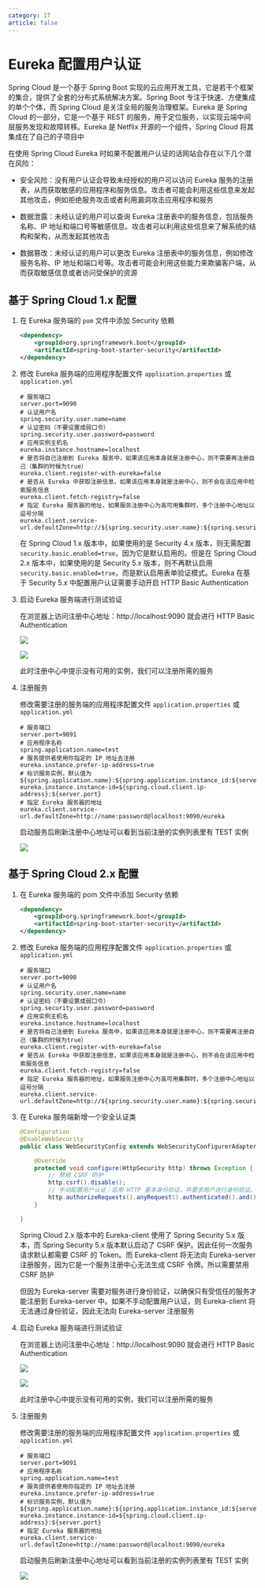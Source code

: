 ```yaml
---
category: IT
article: false
---
```


# Eureka 配置用户认证

Spring Cloud 是一个基于 Spring Boot 实现的云应用开发工具，它是若干个框架的集合，提供了全套的分布式系统解决方案。Spring Boot 专注于快速、方便集成的单个个体，而 Spring Cloud 是关注全局的服务治理框架。Eureka 是 Spring Cloud 的一部分，它是一个基于 REST 的服务，用于定位服务，以实现云端中间层服务发现和故障转移。Eureka 是 Netflix 开源的一个组件，Spring Cloud 将其集成在了自己的子项目中

在使用 Spring Cloud Eureka 时如果不配置用户认证的话网站会存在以下几个潜在风险：

- 安全风险：没有用户认证会导致未经授权的用户可以访问 Eureka 服务的注册表，从而获取敏感的应用程序和服务信息。攻击者可能会利用这些信息来发起其他攻击，例如拒绝服务攻击或者利用漏洞攻击应用程序和服务

- 数据泄露：未经认证的用户可以查询 Eureka 注册表中的服务信息，包括服务名称、IP 地址和端口号等敏感信息。攻击者可以利用这些信息来了解系统的结构和架构，从而发起其他攻击

- 数据篡改：未经认证的用户可以更改 Eureka 注册表中的服务信息，例如修改服务名称、IP 地址和端口号等。攻击者可能会利用这些能力来欺骗客户端，从而获取敏感信息或者访问受保护的资源

## 基于 Spring Cloud 1.x 配置

1. 在 Eureka 服务端的 `pom` 文件中添加 Security 依赖

    ```xml
    <dependency>
        <groupId>org.springframework.boot</groupId>
        <artifactId>spring-boot-starter-security</artifactId>
    </dependency>
    ```

2. 修改 Eureka 服务端的应用程序配置文件 `application.properties` 或 `application.yml`

    ```properties
    # 服务端口
    server.port=9090
    # 认证用户名
    spring.security.user.name=name
    # 认证密码（不要设置成弱口令）
    spring.security.user.password=password
    # 应用实例主机名
    eureka.instance.hostname=localhost
    # 是否将自己注册到 Eureka 服务中，如果该应用本身就是注册中心，则不需要再注册自己（集群的时候为true）
    eureka.client.register-with-eureka=false
    # 是否从 Eureka 中获取注册信息，如果该应用本身就是注册中心，则不会在该应用中检索服务信息
    eureka.client.fetch-registry=false
    # 指定 Eureka 服务器的地址，如果服务注册中心为高可用集群时，多个注册中心地址以逗号分隔
    eureka.client.service-url.defaultZone=http://${spring.security.user.name}:${spring.security.user.password}@${eureka.instance.hostname}:${server.port}/eureka/
    ```

    在 Spring Cloud 1.x 版本中，如果使用的是 Security 4.x 版本，则无需配置 `security.basic.enabled=true`，因为它是默认启用的。但是在 Spring Cloud 2.x 版本中，如果使用的是 Security 5.x 版本，则不再默认启用 `security.basic.enabled=true`，而是默认启用表单验证模式。Eureka 在基于 Security 5.x 中配置用户认证需要手动开启 HTTP Basic Authentication

3. 启动 Eureka 服务端进行测试验证

   在浏览器上访问注册中心地址：http://localhost:9090 就会进行 HTTP Basic Authentication

   ![](https://img.sherry4869.com/blog/it/java/intermediate/spring-cloud/img_1.png)

   ![](https://img.sherry4869.com/blog/it/java/intermediate/spring-cloud/img_2.png)

   此时注册中心中提示没有可用的实例，我们可以注册所需的服务

4. 注册服务

   修改需要注册的服务端的应用程序配置文件 `application.properties` 或 `application.yml`

    ```properties
    # 服务端口
    server.port=9091
    # 应用程序名称
    spring.application.name=test
    # 服务提供者使用你指定的 IP 地址去注册
    eureka.instance.prefer-ip-address=true
    # 标识服务实例，默认值为 ${spring.application.name}:${spring.application.instance_id:${server.port}}
    eureka.instance.instance-id=${spring.cloud.client.ip-address}:${server.port}
    # 指定 Eureka 服务器的地址
    eureka.client.service-url.defaultZone=http://name:password@localhost:9090/eureka
    ```

   启动服务后刷新注册中心地址可以看到当前注册的实例列表里有 TEST 实例

   ![](https://img.sherry4869.com/blog/it/java/intermediate/spring-cloud/img_3.png)

## 基于 Spring Cloud 2.x 配置

1. 在 Eureka 服务端的 pom 文件中添加 Security 依赖

    ```xml
    <dependency>
        <groupId>org.springframework.boot</groupId>
        <artifactId>spring-boot-starter-security</artifactId>
    </dependency>
    ```

2. 修改 Eureka 服务端的应用程序配置文件 `application.properties` 或 `application.yml`

    ```properties
    # 服务端口
    server.port=9090
    # 认证用户名
    spring.security.user.name=name
    # 认证密码（不要设置成弱口令）
    spring.security.user.password=password
    # 应用实例主机名
    eureka.instance.hostname=localhost
    # 是否将自己注册到 Eureka 服务中，如果该应用本身就是注册中心，则不需要再注册自己（集群的时候为true）
    eureka.client.register-with-eureka=false
    # 是否从 Eureka 中获取注册信息，如果该应用本身就是注册中心，则不会在该应用中检索服务信息
    eureka.client.fetch-registry=false
    # 指定 Eureka 服务器的地址，如果服务注册中心为高可用集群时，多个注册中心地址以逗号分隔
    eureka.client.service-url.defaultZone=http://${spring.security.user.name}:${spring.security.user.password}@${eureka.instance.hostname}:${server.port}/eureka/
    ```

3. 在 Eureka 服务端新增一个安全认证类

    ```java
    @Configuration
    @EnableWebSecurity
    public class WebSecurityConfig extends WebSecurityConfigurerAdapter {
    
        @Override
        protected void configure(HttpSecurity http) throws Exception {
            // 禁用 CSRF 防护
            http.csrf().disable();
            // 手动配置用户认证：启用 HTTP 基本身份验证，并要求用户进行身份验证。这意味着如果用户未通过身份验证，则无法访问受保护的资源
            http.authorizeRequests().anyRequest().authenticated().and().httpBasic();
        }
    
    }
    ```
   
    Spring Cloud 2.x 版本中的 Eureka-client 使用了 Spring Security 5.x 版本，而 Spring Security 5.x 版本默认启动了 CSRF 保护。因此任何一次服务请求默认都需要 CSRF 的 Token。而 Eureka-client 将无法向 Eureka-server 注册服务，因为它是一个服务注册中心无法生成 CSRF 令牌。所以需要禁用 CSRF 防护

    但因为 Eureka-server 需要对服务进行身份验证，以确保只有受信任的服务才能注册到 Eureka-server 中。如果不手动配置用户认证，则 Eureka-client 将无法通过身份验证，因此无法向 Eureka-server 注册服务

4. 启动 Eureka 服务端进行测试验证

    在浏览器上访问注册中心地址：http://localhost:9090 就会进行 HTTP Basic Authentication

    ![](https://img.sherry4869.com/blog/it/java/intermediate/spring-cloud/img_1.png)

    ![](https://img.sherry4869.com/blog/it/java/intermediate/spring-cloud/img_2.png)

    此时注册中心中提示没有可用的实例，我们可以注册所需的服务

5. 注册服务

    修改需要注册的服务端的应用程序配置文件 `application.properties` 或 `application.yml`

    ```properties
    # 服务端口
    server.port=9091
    # 应用程序名称
    spring.application.name=test
    # 服务提供者使用你指定的 IP 地址去注册
    eureka.instance.prefer-ip-address=true
    # 标识服务实例，默认值为 ${spring.application.name}:${spring.application.instance_id:${server.port}}
    eureka.instance.instance-id=${spring.cloud.client.ip-address}:${server.port}
    # 指定 Eureka 服务器的地址
    eureka.client.service-url.defaultZone=http://name:password@localhost:9090/eureka
    ```

    启动服务后刷新注册中心地址可以看到当前注册的实例列表里有 TEST 实例

    ![](https://img.sherry4869.com/blog/it/java/intermediate/spring-cloud/img_3.png)